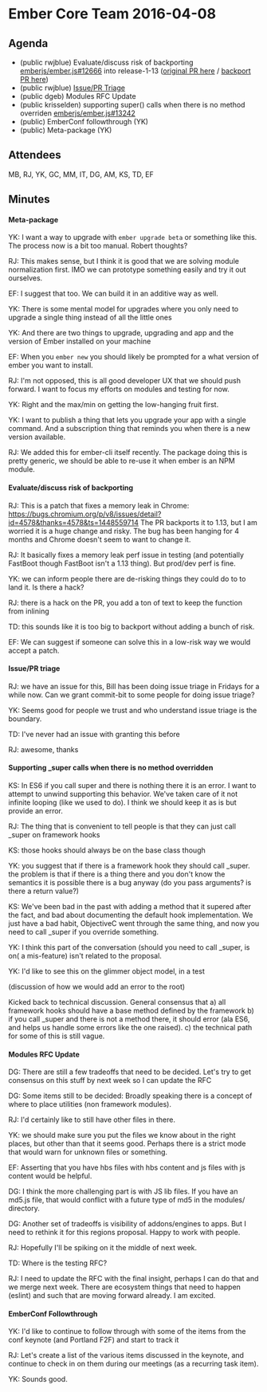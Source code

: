 # Ember Core Team 2016-04-08

## Agenda

- (public rwjblue) Evaluate/discuss risk of backporting [emberjs/ember.js#12666](https://github.com/emberjs/ember.js/pull/12666) into release-1-13 ([original PR here](https://github.com/emberjs/ember.js/pull/12666) / [backport PR here](https://github.com/emberjs/ember.js/pull/13220))
- (public rwjblue) [Issue/PR Triage](https://github.com/emtberjs/ember.js/issues/13245)
- (public dgeb) Modules RFC Update
- (public krisselden) supporting super() calls when there is no method overriden [emberjs/ember.js#13242](https://github.com/emberjs/ember.js/pull/13242)
- (public) EmberConf followthrough (YK)
- (public) Meta-package (YK)
 
## Attendees

MB, RJ, YK, GC, MM, IT, DG, AM, KS, TD, EF

## Minutes

#### Meta-package

YK: I want a way to upgrade with `ember upgrade beta` or something like this. The process now is a bit too manual. Robert thoughts?

RJ: This makes sense, but I think it is good that we are solving module normalization first. IMO we can prototype something easily and try it out ourselves.

EF: I suggest that too. We can build it in an additive way as well.

YK: There is some mental model for upgrades where you only need to upgrade a single thing instead of all the little ones

YK: And there are two things to upgrade, upgrading and app and the version of Ember installed on your machine

EF: When you `ember new` you should likely be prompted for a what version of ember you want to install.

RJ: I'm not opposed, this is all good developer UX that we should push forward. I want to focus my efforts on modules and testing for now.

YK: Right and the max/min on getting the low-hanging fruit first.

YK: I want to publish a thing that lets you upgrade your app with a single command. And a subscription thing that reminds you when there is a new version available.

RJ: We added this for ember-cli itself recently. The package doing this is pretty generic, we should be able to re-use it when ember is an NPM module.

#### Evaluate/discuss risk of backporting

RJ: This is a patch that fixes a memory leak in Chrome: https://bugs.chromium.org/p/v8/issues/detail?id=4578&thanks=4578&ts=1448559714 The PR backports it to 1.13, but I am worried it is a huge change and risky. The bug has been hanging for 4 months and Chrome doesn't seem to want to change it.

RJ: It basically fixes a memory leak perf issue in testing (and potentially FastBoot though FastBoot isn't a 1.13 thing). But prod/dev perf is fine.

YK: we can inform people there are de-risking things they could do to to land it. Is there a hack?

RJ: there is a hack on the PR, you add a ton of text to keep the function from inlining

TD: this sounds like it is too big to backport without adding a bunch of risk.

EF: We can suggest if someone can solve this in a low-risk way we would accept a patch.

#### Issue/PR triage

RJ: we have an issue for this, Bill has been doing issue triage in Fridays for a while now. Can we grant commit-bit to some people for doing issue triage?

YK: Seems good for people we trust and who understand issue triage is the boundary.

TD: I've never had an issue with granting this before

RJ: awesome, thanks

#### Supporting _super calls when there is no method overridden

KS: In ES6 if you call super and there is nothing there it is an error. I want to attempt to unwind supporting this behavior. We've taken care of it not infinite looping (like we used to do). I think we should keep it as is but provide an error.

RJ: The thing that is convenient to tell people is that they can just call _super on framework hooks

KS: those hooks should always be on the base class though

YK: you suggest that if there is a framework hook they should call _super. the problem is that if there is a thing there and you don't know the semantics it is possible there is a bug anyway (do you pass arguments? is there a return value?)

KS: We've been bad in the past with adding a method that it supered after the fact, and bad about documenting the default hook implementation. We just have a bad habit, ObjectiveC went through the same thing, and now you need to call _super if you override something.

YK: I think this part of the conversation (should you need to call _super, is on( a mis-feature) isn't related to the proposal.

YK: I'd like to see this on the glimmer object model, in a test

(discussion of how we would add an error to the root)

Kicked back to technical discussion. General consensus that a) all framework hooks should have a base method defined by the framework b) if you call _super and there is not a method there, it should error (ala ES6, and helps us handle some errors like the one raised). c) the technical path for some of this is still vague.

#### Modules RFC Update

DG: There are still a few tradeoffs that need to be decided. Let's try to get consensus on this stuff by next week so I can update the RFC

DG: Some items still to be decided: Broadly speaking there is a concept of where to place utilities (non framework modules).

RJ: I'd certainly like to still have other files in there.

YK: we should make sure you put the files we know about in the right places, but other than that it seems good. Perhaps there is a strict mode that would warn for unknown files or something.

EF: Asserting that you have hbs files with hbs content and js files with js content would be helpful.

DG: I think the more challenging part is with JS lib files. If you have an md5.js file, that would conflict with a future type of md5 in the modules/ directory.

DG: Another set of tradeoffs is visibility of addons/engines to apps. But I need to rethink it for this regions proposal. Happy to work with people.

RJ: Hopefully I'll be spiking on it the middle of next week.

TD: Where is the testing RFC?

RJ: I need to update the RFC with the final insight, perhaps I can do that and we merge next week. There are ecosystem things that need to happen (eslint) and such that are moving forward already. I am excited.

#### EmberConf Followthrough

YK: I'd like to continue to follow through with some of the items from the conf keynote (and Portland F2F) and start to track it

RJ: Let's create a list of the various items discussed in the keynote, and continue to check in on them during our meetings (as a recurring task item).

YK: Sounds good.
